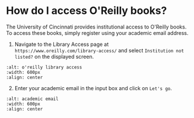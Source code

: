 # How do I access O'Reilly books?

The University of Cincinnati provides institutional access to O'Reilly books. To access these books, simply register using your academic email address.

1. Navigate to the Library Access page at `https://www.oreilly.com/library-access/` and select `Institution not listed?` on the displayed screen.

```{image} ./oreilly/oreilly_library_access.png
:alt: o'reilly library access
:width: 600px
:align: center
```

2. Enter your academic email in the input box and click on `Let's go`.

```{image} ./oreilly/oreilly_academic_email.png
:alt: academic email
:width: 600px
:align: center
```
